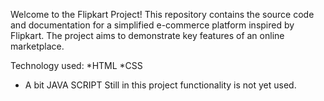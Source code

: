 Welcome to the Flipkart Project! 
This repository contains the source code and documentation for a simplified e-commerce platform inspired by Flipkart.
The project aims to demonstrate key features of an online marketplace.

Technology used:
*HTML
*CSS
* A bit JAVA SCRIPT
Still in this project functionality is not yet used.
